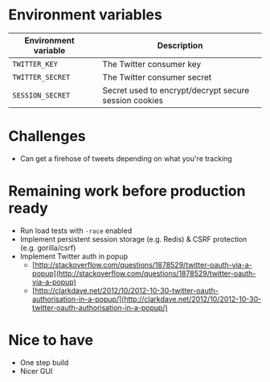 # Environment variables

<table>
  <thead>
    <tr>
      <th>Environment variable<th>
      <th>Description</th>
    </tr>
  </thead>
  <tbody>
    <tr>
      <td><code>TWITTER_KEY</code><td>
      <td>The Twitter consumer key</td>
    </tr>
    <tr>
      <td><code>TWITTER_SECRET</code><td>
      <td>The Twitter consumer secret</td>
    </tr>
    <tr>
      <td><code>SESSION_SECRET</code><td>
      <td>Secret used to encrypt/decrypt secure session cookies</td>
    </tr>
  </tbody>
</table>

# Challenges

- Can get a firehose of tweets depending on what you're tracking

# Remaining work before production ready

- Run load tests with `-race` enabled
- Implement persistent session storage (e.g. Redis) & CSRF protection (e.g. gorilla/csrf)
- Implement Twitter auth in popup 
    - [http://stackoverflow.com/questions/1878529/twitter-oauth-via-a-popup](http://stackoverflow.com/questions/1878529/twitter-oauth-via-a-popup)
    - [http://clarkdave.net/2012/10/2012-10-30-twitter-oauth-authorisation-in-a-popup/](http://clarkdave.net/2012/10/2012-10-30-twitter-oauth-authorisation-in-a-popup/)

# Nice to have

- One step build
- Nicer GUI